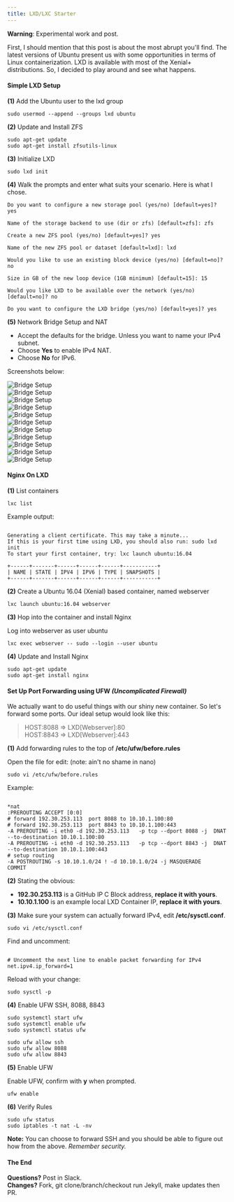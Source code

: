 ```yaml
---
title: LXD/LXC Starter
---
```


**Warning**: Experimental work and post. 


First, I should mention that this post is about the most abrupt you'll find. The latest versions of Ubuntu present us with some opportunities in terms of Linux containerization. LXD is available with most of the Xenial+ distributions. So, I decided to play around and see what happens.

#### Simple LXD Setup

**(1)** Add the Ubuntu user to the lxd group


```shell
sudo usermod --append --groups lxd ubuntu
```

**(2)** Update and Install ZFS

```shell
sudo apt-get update
sudo apt-get install zfsutils-linux
```

**(3)** Initialize LXD

```shell
sudo lxd init
```

**(4)** Walk the prompts and enter what suits your scenario. Here is what I chose.

```shell
Do you want to configure a new storage pool (yes/no) [default=yes]? yes
```

```shell
Name of the storage backend to use (dir or zfs) [default=zfs]: zfs
```

```shell
Create a new ZFS pool (yes/no) [default=yes]? yes
```

```shell
Name of the new ZFS pool or dataset [default=lxd]: lxd
```

```shell
Would you like to use an existing block device (yes/no) [default=no]? no
```

```shell
Size in GB of the new loop device (1GB minimum) [default=15]: 15
```

```shell
Would you like LXD to be available over the network (yes/no) [default=no]? no
```

```shell
Do you want to configure the LXD bridge (yes/no) [default=yes]? yes
```

**(5)** Network Bridge Setup and NAT

- Accept the defaults for the bridge. Unless you want to name your IPv4 subnet. 
- Choose **Yes** to enable IPv4 NAT. 
- Choose **No** for IPv6.

Screenshots below:

![Bridge Setup](/assets/images/lxdlxc/lxdbr01.png)  
![Bridge Setup](/assets/images/lxdlxc/lxdbr02.png)  
![Bridge Setup](/assets/images/lxdlxc/lxdbr03.png)  
![Bridge Setup](/assets/images/lxdlxc/lxdbr04.png)  
![Bridge Setup](/assets/images/lxdlxc/lxdbr05.png)  
![Bridge Setup](/assets/images/lxdlxc/lxdbr06.png)  
![Bridge Setup](/assets/images/lxdlxc/lxdbr07.png)  
![Bridge Setup](/assets/images/lxdlxc/lxdbr08.png)  
![Bridge Setup](/assets/images/lxdlxc/lxdbr09.png)  
![Bridge Setup](/assets/images/lxdlxc/lxdbr10.png)  
![Bridge Setup](/assets/images/lxdlxc/lxdbr11.png)  

#### Nginx On LXD

**(1)** List containers

```shell
lxc list
```

Example output:
```shell

Generating a client certificate. This may take a minute...
If this is your first time using LXD, you should also run: sudo lxd init
To start your first container, try: lxc launch ubuntu:16.04

+------+-------+------+------+------+-----------+
| NAME | STATE | IPV4 | IPV6 | TYPE | SNAPSHOTS |
+------+-------+------+------+------+-----------+

```

**(2)** Create a Ubuntu 16.04 (Xenial) based container, named webserver

```shell
lxc launch ubuntu:16.04 webserver
```

**(3)** Hop into the container and install Nginx

Log into webserver as user ubuntu
```shell
lxc exec webserver -- sudo --login --user ubuntu
```


**(4)** Update and Install Nginx
```shell
sudo apt-get update
sudo apt-get install nginx
```


#### Set Up Port Forwarding using UFW *(Uncomplicated Firewall)*

We actually want to do useful things with our shiny new container. So let's forward some ports. Our ideal setup would look like this:

> HOST:8088 => LXD[Webserver]:80  
> HOST:8843 => LXD[Webserver]:443

**(1)** Add forwarding rules to the top of **/etc/ufw/before.rules**

Open the file for edit: (note: ain't no shame in nano) 
```shell
sudo vi /etc/ufw/before.rules
```

Example:
```shell

*nat
:PREROUTING ACCEPT [0:0]
# forward 192.30.253.113  port 8088 to 10.10.1.100:80   
# forward 192.30.253.113  port 8843 to 10.10.1.100:443
-A PREROUTING -i eth0 -d 192.30.253.113   -p tcp --dport 8088 -j  DNAT --to-destination 10.10.1.100:80
-A PREROUTING -i eth0 -d 192.30.253.113   -p tcp --dport 8843 -j  DNAT --to-destination 10.10.1.100:443
# setup routing
-A POSTROUTING -s 10.10.1.0/24 ! -d 10.10.1.0/24 -j MASQUERADE
COMMIT

```

**(2)** Stating the obvious: 

- **192.30.253.113** is a GitHub IP C Block address, **replace it with yours**. 
- **10.10.1.100** is an example local LXD Container IP, **replace it with yours**.

**(3)** Make sure your system can actually forward IPv4, edit **/etc/sysctl.conf**. 

```shell
sudo vi /etc/sysctl.conf
```

Find and uncomment:

```shell

# Uncomment the next line to enable packet forwarding for IPv4
net.ipv4.ip_forward=1

```

Reload with your change:

```shell
sudo sysctl -p
```

**(4)** Enable UFW SSH, 8088, 8843

```shell
sudo systemctl start ufw
sudo systemctl enable ufw
sudo systemctl status ufw

sudo ufw allow ssh
sudo ufw allow 8088
sudo ufw allow 8843
```

**(5)** Enable UFW 

Enable UFW, confirm with **y** when prompted. 

```shell
ufw enable
```

**(6)** Verify Rules

```shell
sudo ufw status
sudo iptables -t nat -L -nv
```


**Note:** You can choose to forward SSH and you should be able to figure out how from the above. *Remember security.*


#### The End
**Questions?** Post in Slack.    
**Changes?** Fork, git clone/branch/checkout run Jekyll, make updates then PR.